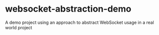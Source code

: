 # websocket-abstraction-demo
A demo project using an approach to abstract WebSocket usage in a real world project
